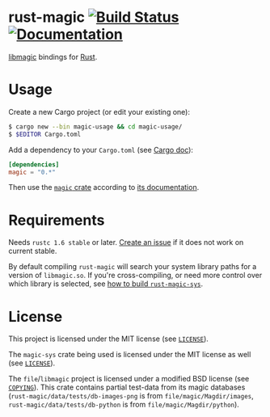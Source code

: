 rust-magic [![Build Status](https://travis-ci.org/robo9k/rust-magic.svg?branch=master)](https://travis-ci.org/robo9k/rust-magic) [![Documentation](https://docs.rs/magic/badge.svg)](https://docs.rs/magic)
==========
[libmagic](http://darwinsys.com/file/) bindings for [Rust](http://www.rust-lang.org/).


# Usage

Create a new Cargo project (or edit your existing one):

```sh
$ cargo new --bin magic-usage && cd magic-usage/
$ $EDITOR Cargo.toml
```

Add a dependency to your `Cargo.toml` (see [Cargo doc](http://doc.crates.io/guide.html#adding-dependencies)):

```toml
[dependencies]
magic = "0.*"
```

Then use the [`magic` crate](https://crates.io/crates/magic) according to [its documentation](https://docs.rs/magic/#usage-example).


# Requirements

Needs `rustc 1.6 stable` or later. [Create an issue](https://github.com/robo9k/rust-magic/issues/new) if it does not work on current stable.

By default compiling `rust-magic` will search your system library paths for a version of `libmagic.so`. If you're cross-compiling, or need more control over which library is selected, see [how to build `rust-magic-sys`](https://github.com/robo9k/rust-magic-sys#building).

# License

This project is licensed under the MIT license (see [`LICENSE`](https://github.com/robo9k/rust-magic/blob/master/LICENSE)).

The `magic-sys` crate being used is licensed under the MIT license as well (see [`LICENSE`](https://github.com/robo9k/rust-magic-sys/blob/master/LICENSE)).

The `file`/`libmagic` project is licensed under a modified BSD license (see [`COPYING`](https://github.com/file/file/blob/master/COPYING)).
This crate contains partial test-data from its magic databases (`rust-magic/data/tests/db-images-png` is from `file/magic/Magdir/images`, `rust-magic/data/tests/db-python` is from `file/magic/Magdir/python`).
